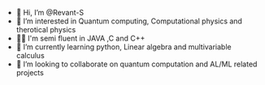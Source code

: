 - 👋 Hi, I’m @Revant-S
- 👀 I’m interested in Quantum computing, Computational physics and therotical physics
- 👨‍💻 I'm semi fluent in JAVA ,C and C++
- 🌱 I’m currently learning python, Linear algebra and multivariable calculus
- 💞️ I’m looking to collaborate on quantum computation and AL/ML related projects


<!---
Revant-S/Revant-S is a ✨ special ✨ repository because its `README.md` (this file) appears on your GitHub profile.
You can click the Preview link to take a look at your changes.
--->
